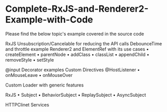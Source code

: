 # Complete-RxJS-and-Renderer2-Example-with-Code

Please find the below topic's example covered in the source code

RxJS Unsubscription/Cancelable for reducing the API calls
DebounceTime and throttle example
Renderer2 and ElementRef with its use cases
•	createElement
•	parentNode
•	addClass
•	classList
•	appendChild
•	removeStyle
•	setStyle
        
 @input Decorator examples
 Custom Directives 
 @HostListener
•	onMouseLeave
•	onMouseOver
   
Custom Loader with generic features

RxJS
•	Subject
•	BehaviorSubject
•	ReplaySubject
•	AsyncSubject

HTTPClinet Services
